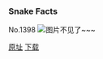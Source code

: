 ### Snake Facts
No.1398
![图片不见了~~~](https://imgs.xkcd.com/comics/snake_facts.png)

[原址](https://xkcd.com//1398) [下载](https://imgs.xkcd.com/comics/snake_facts.png)

